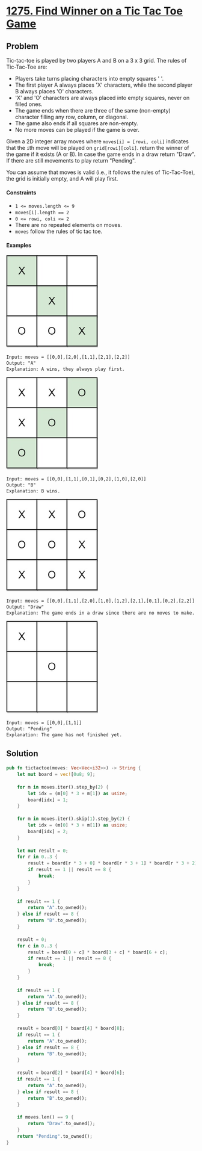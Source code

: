 # [1275. Find Winner on a Tic Tac Toe Game](https://leetcode.com/problems/find-winner-on-a-tic-tac-toe-game/)

## Problem

Tic-tac-toe is played by two players A and B on a 3 x 3 grid. The rules of
Tic-Tac-Toe are:

* Players take turns placing characters into empty squares ' '.
* The first player A always places 'X' characters, while the second player B
  always places 'O' characters.
* 'X' and 'O' characters are always placed into empty squares, never on filled
  ones.
* The game ends when there are three of the same (non-empty) character filling
  any row, column, or diagonal.
* The game also ends if all squares are non-empty.
* No more moves can be played if the game is over.

Given a 2D integer array moves where `moves[i] = [rowi, coli]` indicates that
the `i`th move will be played on `grid[rowi][coli]`. return the winner of the
game if it exists (A or B). In case the game ends in a draw return "Draw". If
there are still movements to play return "Pending".

You can assume that moves is valid (i.e., it follows the rules of Tic-Tac-Toe),
the grid is initially empty, and A will play first.

#### Constraints

* `1 <= moves.length <= 9`
* `moves[i].length == 2`
* `0 <= rowi, coli <= 2`
* There are no repeated elements on moves.
* `moves` follow the rules of tic tac toe.

#### Examples

![board](resources/1275/xo1-grid.jpg)

```text
Input: moves = [[0,0],[2,0],[1,1],[2,1],[2,2]]
Output: "A"
Explanation: A wins, they always play first.
```

![board](resources/1275/xo2-grid.jpg)

```text
Input: moves = [[0,0],[1,1],[0,1],[0,2],[1,0],[2,0]]
Output: "B"
Explanation: B wins.
```

![board](resources/1275/xo3-grid.jpg)

```text
Input: moves = [[0,0],[1,1],[2,0],[1,0],[1,2],[2,1],[0,1],[0,2],[2,2]]
Output: "Draw"
Explanation: The game ends in a draw since there are no moves to make.
```

![board](resources/1275/xo4-grid.jpg)

```text
Input: moves = [[0,0],[1,1]]
Output: "Pending"
Explanation: The game has not finished yet.
```

## Solution

```rust
pub fn tictactoe(moves: Vec<Vec<i32>>) -> String {
    let mut board = vec![0u8; 9];

    for m in moves.iter().step_by(2) {
        let idx = (m[0] * 3 + m[1]) as usize;
        board[idx] = 1;
    }

    for m in moves.iter().skip(1).step_by(2) {
        let idx = (m[0] * 3 + m[1]) as usize;
        board[idx] = 2;
    }

    let mut result = 0;
    for r in 0..3 {
        result = board[r * 3 + 0] * board[r * 3 + 1] * board[r * 3 + 2];
        if result == 1 || result == 8 {
            break;
        }
    }

    if result == 1 {
        return "A".to_owned();
    } else if result == 8 {
        return "B".to_owned();
    }

    result = 0;
    for c in 0..3 {
        result = board[0 + c] * board[3 + c] * board[6 + c];
        if result == 1 || result == 8 {
            break;
        }
    }

    if result == 1 {
        return "A".to_owned();
    } else if result == 8 {
        return "B".to_owned();
    }

    result = board[0] * board[4] * board[8];
    if result == 1 {
        return "A".to_owned();
    } else if result == 8 {
        return "B".to_owned();
    }

    result = board[2] * board[4] * board[6];
    if result == 1 {
        return "A".to_owned();
    } else if result == 8 {
        return "B".to_owned();
    }

    if moves.len() == 9 {
        return "Draw".to_owned();
    }
    return "Pending".to_owned();
}
```